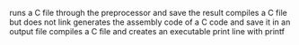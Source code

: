  runs a C file through the preprocessor and save the result 
compiles a C file but does not link
generates the assembly code of a C code and save it in an output file
compiles a C file and creates an executable
print line with printf
